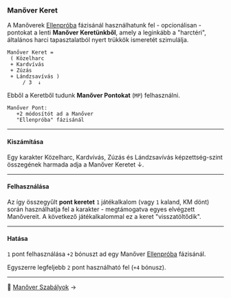 ### Manőver Keret

A Manőverek [Ellenpróba](065_04_manover_vegbevitele.md#ellenpróba-e) fázisánál használhatunk fel - opcionálisan - pontokat a lenti **Manőver Keretünkből**, amely a leginkább a "harctéri", általános harci tapasztalatból nyert trükkök ismeretét szimulálja.

```
Manőver Keret =
 ( Közelharc
 + Kardvívás
 + Zúzás
 + Lándzsavívás )
     / 3  ↓
```

Ebből a Keretből tudunk **Manőver Pontokat** (`MP`) felhasználni.

```
Manőver Pont:
   +2 módosítót ad a Manőver
   "Ellenpróba" fázisánál
```

---
#### Kiszámítása

Egy karakter Közelharc, Kardvívás, Zúzás és Lándzsavívás képzettség-szint összegének harmada adja a Manőver Keretet ↓.

---
#### Felhasználása

Az így összegyűlt **pont keretet** `1` játékalkalom (vagy `1` kaland, KM dönt) során használhatja fel a karakter - megtámogatva egyes elvégzett Manővereit. A következő játékalkalommal ez a keret "visszatöltődik".

---
#### Hatása

`1` pont felhasználása `+2` bónuszt ad egy Manőver [Ellenpróba](065_04_manover_vegbevitele.md#ellenpróba-e) fázisánál.

Egyszerre legfeljebb `2` pont használható fel (`+4` bónusz).

---

🔗 [Manőver Szabályok](065_03_manover_szabalyok.md) →
